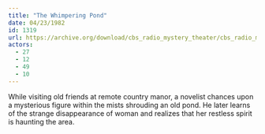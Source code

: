```yaml
---
title: "The Whimpering Pond"
date: 04/23/1982
id: 1319
url: https://archive.org/download/cbs_radio_mystery_theater/cbs_radio_mystery_theater-1301-1350.zip/cbs_radio_mystery_theater-1301-1350%2Fcbsrmt_1319_the_whimpering_pond.mp3
actors:
  - 27
  - 12
  - 49
  - 10
---
```

While visiting old friends at remote country manor, a novelist chances upon a mysterious figure within the mists shrouding an old pond. He later learns of the strange disappearance of woman and realizes that her restless spirit is haunting the area.